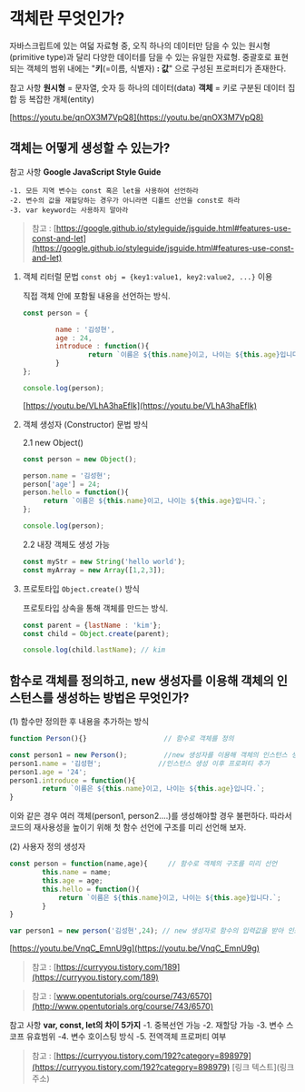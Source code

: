 # 객체란 무엇인가?

  자바스크립트에 있는 여덟 자료형 중, 오직 하나의 데이터만 담을 수 있는 원시형(primitive type)과 달리 다양한 데이터를 담을 수 있는 유일한 자료형. 중괄호로 표현되는 객체의 범위 내에는 "**키**(=이름, 식별자) **: 값**" 으로 구성된 프로퍼티가 존재한다.

참고 사항
**원시형** = 문자열, 숫자 등 하나의 데이터(data)
**객체** = 키로 구분된 데이터 집합 등 복잡한 개체(entity)

[https://youtu.be/qnOX3M7VpQ8](https://youtu.be/qnOX3M7VpQ8)

## 객체는 어떻게 생성할 수 있는가?

참고 사항 **Google JavaScript Style Guide**

    -1. 모든 지역 변수는 const 혹은 let을 사용하여 선언하라
    -2. 변수의 값을 재할당하는 경우가 아니라면 디폴트 선언을 const로 하라
    -3. var keyword는 사용하지 말아라 

> 참고 : [https://google.github.io/styleguide/jsguide.html#features-use-const-and-let](https://google.github.io/styleguide/jsguide.html#features-use-const-and-let)

1. 객체 리터럴 문법 `const obj = {key1:value1, key2:value2, ...}` 이용

    직접 객체 안에 포함될 내용을 선언하는 방식. 

    ```jsx
    const person = {

    		name : '김성현',
    		age : 24,
    		introduce : function(){
    				return `이름은 ${this.name}이고, 나이는 ${this.age}입니다.`; 
    		}
    };

    console.log(person);
    ```

    [https://youtu.be/VLhA3haEfIk](https://youtu.be/VLhA3haEfIk)

2. 객체 생성자 (Constructor) 문법 방식

    2.1 new Object()

    ```jsx
    const person = new Object(); 

    person.name = '김성현'; 
    person['age'] = 24; 
    person.hello = function(){
    	 return `이름은 ${this.name}이고, 나이는 ${this.age}입니다.`; 
    }; 

    console.log(person);
    ```

    2.2 내장 객체도 생성 가능

    ```jsx
    const myStr = new String('hello world');
    const myArray = new Array([1,2,3]);
    ```

3. 프로토타입 `Object.create()` 방식

    프로토타입 상속을 통해 객체를 만드는 방식.

    ```jsx
    const parent = {lastName : 'kim'};
    const child = Object.create(parent);

    console.log(child.lastName); // kim
    ```

## 함수로 객체를 정의하고, new 생성자를 이용해 객체의 인스턴스를 생성하는 방법은 무엇인가?

(1) 함수만 정의한 후 내용을 추가하는 방식

```jsx
function Person(){}                   // 함수로 객체를 정의

const person1 = new Person();         //new 생성자를 이용해 객체의 인스턴스 생성
person1.name = '김성현';              //인스턴스 생성 이후 프로퍼티 추가
person1.age = '24';
person1.introduce = function(){
		return `이름은 ${this.name}이고, 나이는 ${this.age}입니다.`; 
}
```

이와 같은 경우 여러 객체(person1, person2....)를 생성해야할 경우 불편하다. 따라서 코드의 재사용성을 높이기 위해 첫 함수 선언에 구조를 미리 선언해 보자.

(2) 사용자 정의 생성자

```jsx
const person = function(name,age){     // 함수로 객체의 구조를 미리 선언
		this.name = name;
		this.age = age;
		this.hello = function(){
			return `이름은 ${this.name}이고, 나이는 ${this.age}입니다.`; 
		}
}

var person1 = new person('김성현',24); // new 생성자로 함수의 입력값을 받아 인스턴스 생성
```

[https://youtu.be/VnqC_EmnU9g](https://youtu.be/VnqC_EmnU9g)

> 참고 : [https://curryyou.tistory.com/189](https://curryyou.tistory.com/189)

> 참고 : [www.opentutorials.org/course/743/6570](http://www.opentutorials.org/course/743/6570)

참고 사항 **var, const, let의 차이 5가지**
    -1. 중복선언 가능
    -2. 재할당 가능
    -3. 변수 스코프 유효범위
    -4. 변수 호이스팅 방식
    -5. 전역객체 프로퍼티 여부

> 참고 : [https://curryyou.tistory.com/192?category=898979](https://curryyou.tistory.com/192?category=898979)
[링크 텍스트](링크 주소)

